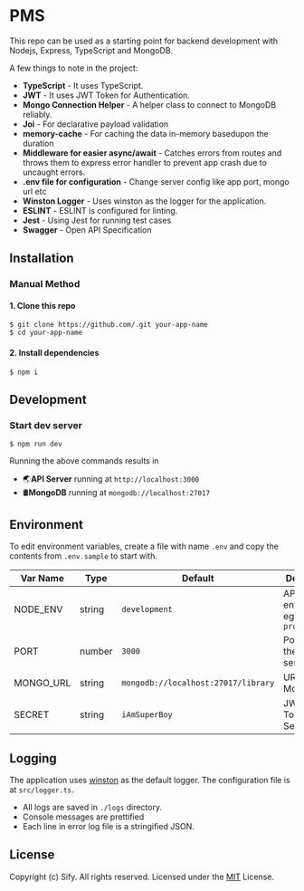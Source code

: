 # PMS
This repo can be used as a starting point for backend development with Nodejs, Express, TypeScript and MongoDB.

A few things to note in the project:
* **TypeScript** - It uses TypeScript.
* **JWT** - It uses JWT Token for Authentication.
* **Mongo Connection Helper** - A helper class to connect to MongoDB reliably.
* **Joi** - For declarative payload validation
* **memory-cache** - For caching the data in-memory basedupon the duration
* **Middleware for easier async/await** - Catches errors from routes and throws them to express error handler to prevent app crash due to uncaught errors.
* **.env file for configuration** - Change server config like app port, mongo url etc
* **Winston Logger** - Uses winston as the logger for the application.
* **ESLINT** - ESLINT is configured for linting.
* **Jest** - Using Jest for running test cases
* **Swagger** - Open API Specification

## Installation

### Manual Method

#### 1. Clone this repo

```
$ git clone https://github.com/.git your-app-name
$ cd your-app-name
```

#### 2. Install dependencies

```
$ npm i
```

## Development

### Start dev server
```
$ npm run dev
```
Running the above commands results in 
* 🌏**API Server** running at `http://localhost:3000`
* 🛢️**MongoDB** running at `mongodb://localhost:27017`


## Environment
To edit environment variables, create a file with name `.env` and copy the contents from `.env.sample` to start with.

| Var Name  | Type  | Default | Description  |
|---|---|---|---|
| NODE_ENV  | string  | `development` |API runtime environment. eg: `production`  |
|  PORT | number  | `3000` | Port to run the API server on |
|  MONGO_URL | string  | `mongodb://localhost:27017/library` | URL for MongoDB |
|  SECRET | string  | `iAmSuperBoy` | JWT Token's Secret Key |

## Logging
The application uses [winston](https://github.com/winstonjs/winston) as the default logger. The configuration file is at `src/logger.ts`.
* All logs are saved in `./logs` directory.
* Console messages are prettified
* Each line in error log file is a stringified JSON.


## License
Copyright (c) Sify. All rights reserved.
Licensed under the [MIT](LICENSE) License.